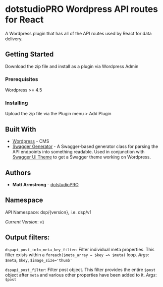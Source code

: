 # dotstudioPRO Wordpress API routes for React

A Wordpress plugin that has all of the API routes used by React for data delivery.

## Getting Started

Download the zip file and install as a plugin via Wordpress Admin

### Prerequisites

Wordpress >= 4.5

### Installing

Upload the zip file via the Plugin menu > Add Plugin

## Built With

* [Wordpress](http://www.wordpress.org) - CMS
* [Swagger Generator](https://github.com/starfishmod/WPAPI-SwaggerGenerator) - A Swagger-based generator class for parsing the API endpoints into something readable. Used in conjunction with [Swagger UI Theme](https://github.com/dufabricio/WP-SwaggerUI/tree/master/wordpress/wp-content/themes/swaggertheme) to get a Swagger theme working on Wordpress.

## Authors

* **Matt Armstrong** - [dotstudioPRO](https://dotstudiopro.com)

## Namespace

API Namespace: dsp/{version}, i.e. dsp/v1

*Current Version*: `v1`

## Output filters:

`dspapi_post_info_meta_key_filter`: Filter individual meta properties.  This filter exists within a `foreach($meta_array = $key => $meta)` loop.
*Args*: `$meta`, `$key`, `$image_size='thumb'`

`dspapi_post_filter`: Filter post object.  This filter provides the entire `$post` object after `meta` and various other properties have been added to it.
*Args*: `$post`
